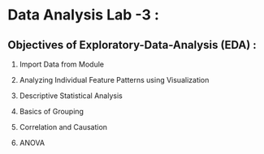 # Data Analysis Lab -3 :


## Objectives of Exploratory-Data-Analysis (EDA) : 

1) Import Data from Module

2) Analyzing Individual Feature Patterns using Visualization

3) Descriptive Statistical Analysis

4) Basics of Grouping
 
5) Correlation and Causation

6) ANOVA
